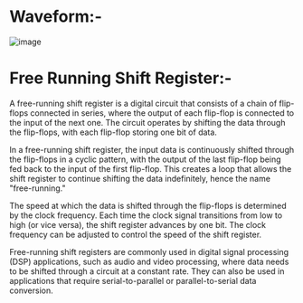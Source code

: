 # Waveform:-

![image](https://github.com/Shashvat300/100_Days_of_RTL/assets/103407023/094d6c18-12ac-4a7c-ad49-5f508b487d24)



# Free Running Shift Register:-

A free-running shift register is a digital circuit that consists of a chain of flip-flops connected in series, where the output of each flip-flop is connected to the input of the next one. The circuit operates by shifting the data through the flip-flops, with each flip-flop storing one bit of data.

In a free-running shift register, the input data is continuously shifted through the flip-flops in a cyclic pattern, with the output of the last flip-flop being fed back to the input of the first flip-flop. This creates a loop that allows the shift register to continue shifting the data indefinitely, hence the name "free-running."

The speed at which the data is shifted through the flip-flops is determined by the clock frequency. Each time the clock signal transitions from low to high (or vice versa), the shift register advances by one bit. The clock frequency can be adjusted to control the speed of the shift register.

Free-running shift registers are commonly used in digital signal processing (DSP) applications, such as audio and video processing, where data needs to be shifted through a circuit at a constant rate. They can also be used in applications that require serial-to-parallel or parallel-to-serial data conversion.
